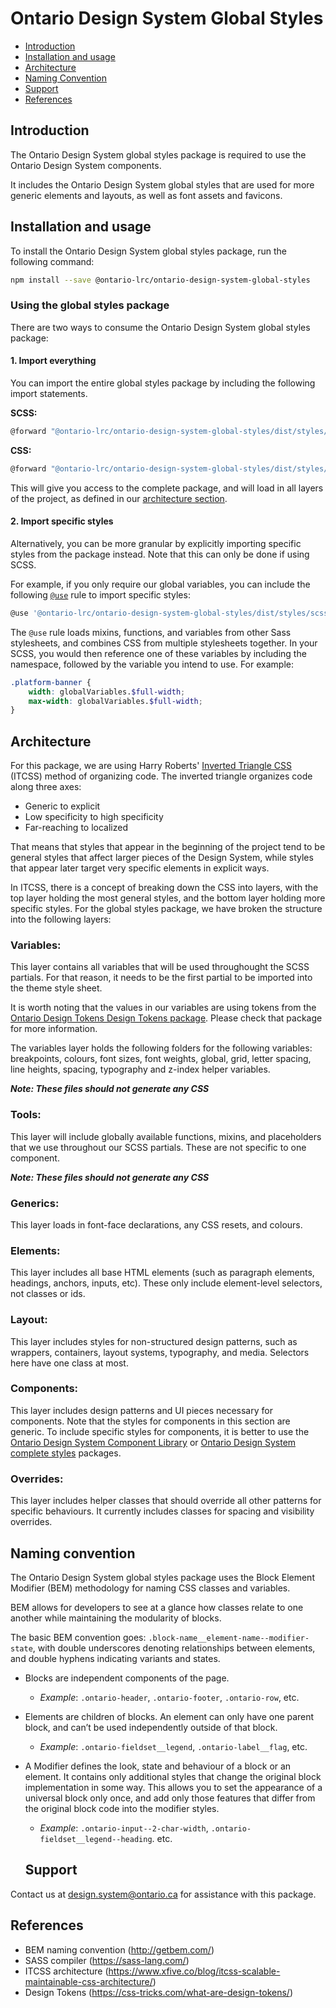 # Ontario Design System Global Styles

- [Introduction](#introduction)
- [Installation and usage](#installation-and-usage)
- [Architecture](#architecture)
- [Naming Convention](#naming-convention)
- [Support](#support)
- [References](#references)

## Introduction

The Ontario Design System global styles package is required to use the Ontario Design System components.

It includes the Ontario Design System global styles that are used for more generic elements and layouts, as well as font assets and favicons.

## Installation and usage

To install the Ontario Design System global styles package, run the following command:

```bash
npm install --save @ontario-lrc/ontario-design-system-global-styles
```

### Using the global styles package

There are two ways to consume the Ontario Design System global styles package:

#### 1. Import everything

You can import the entire global styles package by including the following import statements.

**SCSS:**

```bash
@forward "@ontario-lrc/ontario-design-system-global-styles/dist/styles/scss/theme.scss";
```

**CSS:**

```bash
@forward "@ontario-lrc/ontario-design-system-global-styles/dist/styles/css/compiled/ontario-theme.css";
```

This will give you access to the complete package, and will load in all layers of the project, as defined in our [architecture section](#architecture).

#### 2. Import specific styles

Alternatively, you can be more granular by explicitly importing specific styles from the package instead. Note that this can only be done if using SCSS.

For example, if you only require our global variables, you can include the following [`@use`](https://sass-lang.com/documentation/at-rules/use) rule to import specific styles:

```bash
@use '@ontario-lrc/ontario-design-system-global-styles/dist/styles/scss/1-variables/global.variables' as globalVariables;
```

The `@use` rule loads mixins, functions, and variables from other Sass stylesheets, and combines CSS from multiple stylesheets together. In your SCSS, you would then reference one of these variables by including the namespace, followed by the variable you intend to use. For example:

```scss
.platform-banner {
	width: globalVariables.$full-width;
	max-width: globalVariables.$full-width;
}
```

## Architecture

For this package, we are using Harry Roberts' [Inverted Triangle CSS](https://www.xfive.co/blog/itcss-scalable-maintainable-css-architecture/) (ITCSS) method of organizing code. The inverted triangle organizes code along three axes:

- Generic to explicit
- Low specificity to high specificity
- Far-reaching to localized

That means that styles that appear in the beginning of the project tend to be general styles that affect larger pieces of the Design System, while styles that appear later target very specific elements in explicit ways.

In ITCSS, there is a concept of breaking down the CSS into layers, with the top layer holding the most general styles, and the bottom layer holding more specific styles. For the global styles package, we have broken the structure into the following layers:

### Variables:

This layer contains all variables that will be used throughought the SCSS partials. For that reason, it needs to be the first partial to be imported into the theme style sheet.

It is worth noting that the values in our variables are using tokens from the [Ontario Design Tokens Design Tokens package](https://www.npmjs.com/package/@ontario-lrc/ontario-design-system-design-tokens). Please check that package for more information.

The variables layer holds the following folders for the following variables: breakpoints, colours, font sizes, font weights, global, grid, letter spacing, line heights, spacing, typography and z-index helper variables.

**_Note: These files should not generate any CSS_**

### Tools:

This layer will include globally available functions, mixins, and placeholders that we use throughout our SCSS partials. These are not specific to one component.

**_Note: These files should not generate any CSS_**

### Generics:

This layer loads in font-face declarations, any CSS resets, and colours.

### Elements:

This layer includes all base HTML elements (such as paragraph elements, headings, anchors, inputs, etc). These only include element-level selectors, not classes or ids.

### Layout:

This layer includes styles for non-structured design patterns, such as wrappers, containers, layout systems, typography, and media. Selectors here have one class at most.

### Components:

This layer includes design patterns and UI pieces necessary for components. Note that the styles for components in this section are generic. To include specific styles for components, it is better to use the [Ontario Design System Component Library](https://www.npmjs.com/package/@ontario-lrc/ontario-design-system-component-library) or [Ontario Design System complete styles](https://www.npmjs.com/package/@ontario-lrc/ontario-design-system-complete-styles) packages.

### Overrides:

This layer includes helper classes that should override all other patterns for specific behaviours. It currently includes classes for spacing and visibility overrides.

## Naming convention

The Ontario Design System global styles package uses the Block Element Modifier (BEM) methodology for naming CSS classes and variables.

BEM allows for developers to see at a glance how classes relate to one another while maintaining the modularity of blocks.

The basic BEM convention goes: `.block-name__element-name--modifier-state`, with double underscores denoting relationships between elements, and double hyphens indicating variants and states.

- Blocks are independent components of the page.
  - _Example_: `.ontario-header`, `.ontario-footer`, `.ontario-row`, etc.
- Elements are children of blocks. An element can only have one parent block, and can’t be used independently outside of that block.
  - _Example_: `.ontario-fieldset__legend`, `.ontario-label__flag`, etc.
- A Modifier defines the look, state and behaviour of a block or an element. It contains only additional styles that change the original block implementation in some way. This allows you to set the appearance of a universal block only once, and add only those features that differ from the original block code into the modifier styles.

  - _Example_: `.ontario-input--2-char-width`, `.ontario-fieldset__legend--heading`. etc.

  ## Support

Contact us at [design.system@ontario.ca](mailto:design.system@ontario.ca) for assistance with this package.

## References

- BEM naming convention (http://getbem.com/)
- SASS compiler (https://sass-lang.com/)
- ITCSS architecture (https://www.xfive.co/blog/itcss-scalable-maintainable-css-architecture/)
- Design Tokens (https://css-tricks.com/what-are-design-tokens/)
